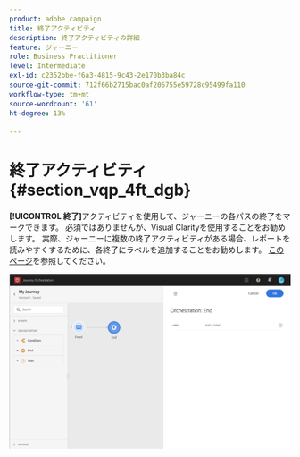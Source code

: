 ```yaml
---
product: adobe campaign
title: 終了アクティビティ
description: 終了アクティビティの詳細
feature: ジャーニー
role: Business Practitioner
level: Intermediate
exl-id: c2352bbe-f6a3-4815-9c43-2e170b3ba84c
source-git-commit: 712f66b2715bac0af206755e59728c95499fa110
workflow-type: tm+mt
source-wordcount: '61'
ht-degree: 13%

---
```


# 終了アクティビティ{#section_vqp_4ft_dgb}

**[!UICONTROL 終了]**&#x200B;アクティビティを使用して、ジャーニーの各パスの終了をマークできます。 必須ではありませんが、Visual Clarityを使用することをお勧めします。 実際、ジャーニーに複数の終了アクティビティがある場合、レポートを読みやすくするために、各終了にラベルを追加することをお勧めします。 [このページ](../reporting/about-journey-reports.md)を参照してください。

![](../assets/journey54.png)
